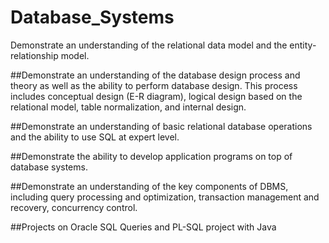 # Database_Systems

Demonstrate an understanding of the relational data model and the entity-relationship model.

##Demonstrate an understanding of the database design process and theory as well as the ability to
perform database design. This process includes conceptual design (E-R diagram), logical design based
on the relational model, table normalization, and internal design.

##Demonstrate an understanding of basic relational database operations and the ability to use SQL at
expert level.

##Demonstrate the ability to develop application programs on top of database systems.

##Demonstrate an understanding of the key components of DBMS, including query processing and
optimization, transaction management and recovery, concurrency control. 

##Projects on Oracle SQL Queries and PL-SQL project with Java
